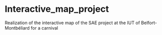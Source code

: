 # Interactive_map_project
 Realization of the interactive map of the SAE project at the IUT of Belfort-Montbéliard for a carnival
